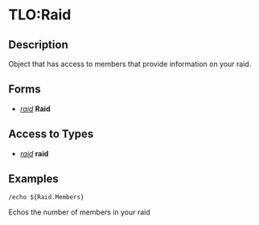 # TLO:Raid

## Description

Object that has access to members that provide information on your raid.

## Forms

* [_raid_](../data-types/datatype-raid.md) **Raid**

## Access to Types

* [_raid_](../data-types/datatype-raid.md) **raid**

## Examples

`/echo ${Raid.Members}`

Echos the number of members in your raid
